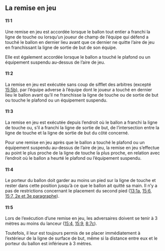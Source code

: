 ## La remise en jeu

#### 11:1
Une remise en jeu est accordée lorsque le ballon tout entier a franchi la ligne de touche ou lorsqu’un joueur de champ
de l’équipe qui défend a touché le ballon en dernier lieu avant que ce dernier ne quitte l’aire de jeu en franchissant
la ligne de sortie de but de son équipe.

Elle est également accordée lorsque le ballon a touché le plafond ou un équipement suspendu au-dessus de l’aire de jeu.

#### 11:2
La remise en jeu est exécutée sans coup de sifflet des arbitres (excepté [15:5b](#15:5)), par l’équipe adverse à
l’équipe dont le joueur a touché en dernier lieu le ballon avant qu’il ne franchisse la ligne de touche ou de sortie de
but ou touche le plafond ou un équipement suspendu.

#### 11:3
La remise en jeu est exécutée depuis l’endroit où le ballon a franchi la ligne de touche ou, s’il a franchi la ligne de
sortie de but, de l’intersection entre la ligne de touche et la ligne de sortie de but du côté concerné.

Pour une remise en jeu après que le ballon a touché le plafond ou un équipement suspendu au-dessus de l’aire de jeu, la
remise en jeu s’effectue au point le plus proche de la ligne de touche la plus proche, en relation avec l’endroit où le
ballon a heurté le plafond ou l’équipement suspendu.

#### 11:4
Le porteur du ballon doit garder au moins un pied sur la ligne de touche et rester dans cette position jusqu’à ce que le
ballon ait quitté sa main. Il n’y a pas de restrictions concernant le placement du second pied ([13:1a](#13:1),
[15:6](#15:6), [15:7, 2e et 3e paragraphe](#15:7)).

#### 11:5
Lors de l’exécution d’une remise en jeu, les adversaires doivent se tenir à 3 mètres au moins du lanceur ([15:4](#15:4),
[15:9](#15:9), [8:7c](#8:7)).

Toutefois, il leur est toujours permis de se placer immédiatement à l’extérieur de la ligne de surface de but, même si
la distance entre eux et le porteur du ballon est inférieure à 3 mètres.
